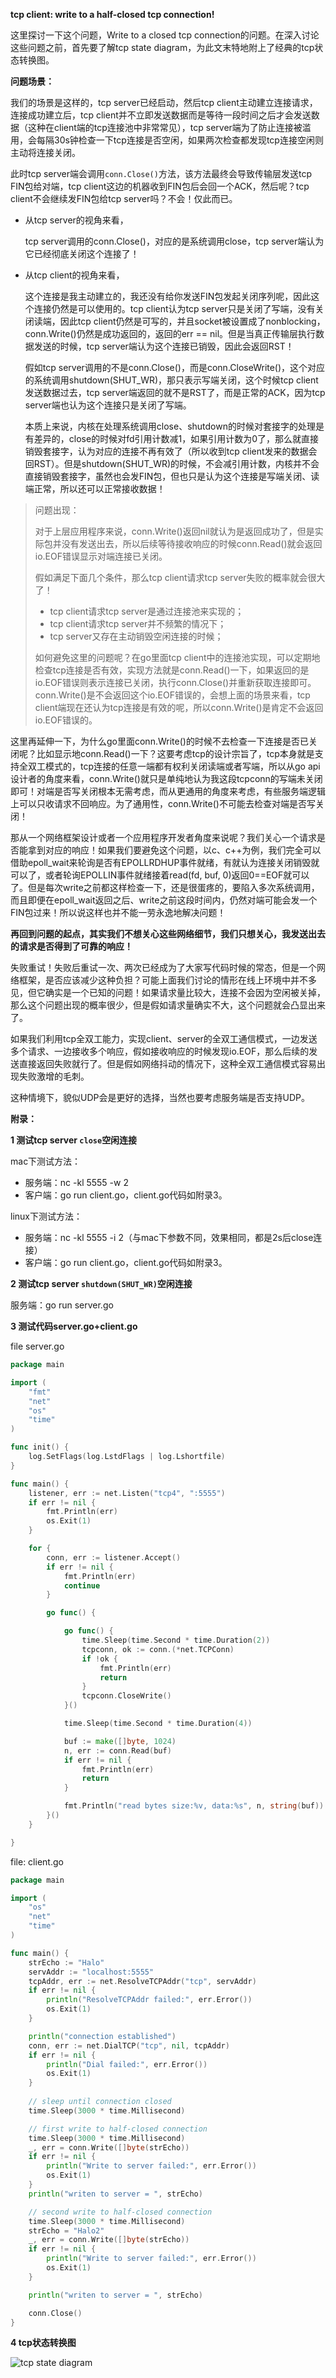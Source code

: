 **tcp client: write to a half-closed tcp connection!**

这里探讨一下这个问题，Write to a closed tcp connection的问题。在深入讨论这些问题之前，首先要了解tcp state diagram，为此文末特地附上了经典的tcp状态转换图。

**问题场景：**

我们的场景是这样的，tcp server已经启动，然后tcp client主动建立连接请求，连接成功建立后，tcp client并不立即发送数据而是等待一段时间之后才会发送数据（这种在client端的tcp连接池中非常常见），tcp server端为了防止连接被滥用，会每隔30s钟检查一下tcp连接是否空闲，如果两次检查都发现tcp连接空闲则主动将连接关闭。

此时tcp server端会调用`conn.Close()`方法，该方法最终会导致传输层发送tcp FIN包给对端，tcp client这边的机器收到FIN包后会回一个ACK，然后呢？tcp client不会继续发FIN包给tcp server吗？不会！仅此而已。

- 从tcp server的视角来看，

  tcp server调用的conn.Close()，对应的是系统调用close，tcp server端认为它已经彻底关闭这个连接了！

- 从tcp client的视角来看，

  这个连接是我主动建立的，我还没有给你发送FIN包发起关闭序列呢，因此这个连接仍然是可以使用的。tcp client认为tcp server只是关闭了写端，没有关闭读端，因此tcp client仍然是可写的，并且socket被设置成了nonblocking，conn.Write()仍然是成功返回的，返回的err == nil。但是当真正传输层执行数据发送的时候，tcp server端认为这个连接已销毁，因此会返回RST！

  假如tcp server调用的不是conn.Close()，而是conn.CloseWrite()，这个对应的系统调用shutdown(SHUT_WR)，那只表示写端关闭，这个时候tcp client发送数据过去，tcp server端返回的就不是RST了，而是正常的ACK，因为tcp server端也认为这个连接只是关闭了写端。

  本质上来说，内核在处理系统调用close、shutdown的时候对套接字的处理是有差异的，close的时候对fd引用计数减1，如果引用计数为0了，那么就直接销毁套接字，认为对应的连接不再有效了（所以收到tcp client发来的数据会回RST）。但是shutdown(SHUT_WR)的时候，不会减引用计数，内核并不会直接销毁套接字，虽然也会发FIN包，但也只是认为这个连接是写端关闭、读端正常，所以还可以正常接收数据！

> 问题出现：
>
> 对于上层应用程序来说，conn.Write()返回nil就认为是返回成功了，但是实际包并没有发送出去，所以后续等待接收响应的时候conn.Read()就会返回io.EOF错误显示对端连接已关闭。
>
> 假如满足下面几个条件，那么tcp client请求tcp server失败的概率就会很大了！
>
> - tcp client请求tcp server是通过连接池来实现的；
> - tcp client请求tcp server并不频繁的情况下；
> - tcp server又存在主动销毁空闲连接的时候；
>
> 如何避免这里的问题呢？在go里面tcp client中的连接池实现，可以定期地检查tcp连接是否有效，实现方法就是conn.Read()一下，如果返回的是io.EOF错误则表示连接已关闭，执行conn.Close()并重新获取连接即可。conn.Write()是不会返回这个io.EOF错误的，会想上面的场景来看，tcp client端现在还认为tcp连接是有效的呢，所以conn.Write()是肯定不会返回io.EOF错误的。

这里再延伸一下，为什么go里面conn.Write()的时候不去检查一下连接是否已关闭呢？比如显示地conn.Read()一下？这要考虑tcp的设计宗旨了，tcp本身就是支持全双工模式的，tcp连接的任意一端都有权利关闭读端或者写端，所以从go api设计者的角度来看，conn.Write()就只是单纯地认为我这段tcpconn的写端未关闭即可！对端是否写关闭根本无需考虑，而从更通用的角度来考虑，有些服务端逻辑上可以只收请求不回响应。为了通用性，conn.Write()不可能去检查对端是否写关闭！

那从一个网络框架设计或者一个应用程序开发者角度来说呢？我们关心一个请求是否能拿到对应的响应！如果我们要避免这个问题，以c、c++为例，我们完全可以借助epoll_wait来轮询是否有EPOLLRDHUP事件就绪，有就认为连接关闭销毁就可以了，或者轮询EPOLLIN事件就绪接着read(fd, buf, 0)返回0==EOF就可以了。但是每次write之前都这样检查一下，还是很蛋疼的，要陷入多次系统调用，而且即便在epoll_wait返回之后、write之前这段时间内，仍然对端可能会发一个FIN包过来！所以说这样也并不能一劳永逸地解决问题！

**再回到问题的起点，其实我们不想关心这些网络细节，我们只想关心，我发送出去的请求是否得到了可靠的响应！**

失败重试！失败后重试一次、两次已经成为了大家写代码时候的常态，但是一个网络框架，是否应该减少这种负担？可能上面我们讨论的情形在线上环境中并不多见，但它确实是一个已知的问题！如果请求量比较大，连接不会因为空闲被关掉，那么这个问题出现的概率很少，但是假如请求量确实不大，这个问题就会凸显出来了。

如果我们利用tcp全双工能力，实现client、server的全双工通信模式，一边发送多个请求、一边接收多个响应，假如接收响应的时候发现io.EOF，那么后续的发送直接返回失败就行了。但是假如网络抖动的情况下，这种全双工通信模式容易出现失败激增的毛刺。

这种情境下，貌似UDP会是更好的选择，当然也要考虑服务端是否支持UDP。

**附录：**

**1 测试tcp server `close`空闲连接**

mac下测试方法：

- 服务端：nc -kl 5555 -w 2
- 客户端：go run client.go，client.go代码如附录3。

linux下测试方法：

- 服务端：nc -kl 5555 -i 2（与mac下参数不同，效果相同，都是2s后close连接）
- 客户端：go run client.go，client.go代码如附录3。

**2 测试tcp server `shutdown(SHUT_WR)`空闲连接**

服务端：go run server.go

**3 测试代码server.go+client.go**

file server.go

```go
package main

import (
	"fmt"
	"net"
	"os"
	"time"
)

func init() {
	log.SetFlags(log.LstdFlags | log.Lshortfile)
}

func main() {
	listener, err := net.Listen("tcp4", ":5555")
	if err != nil {
		fmt.Println(err)
		os.Exit(1)
	}

	for {
		conn, err := listener.Accept()
		if err != nil {
			fmt.Println(err)
			continue
		}

		go func() {

			go func() {
				time.Sleep(time.Second * time.Duration(2))
				tcpconn, ok := conn.(*net.TCPConn)
				if !ok {
					fmt.Println(err)
					return
				}
				tcpconn.CloseWrite()
			}()

			time.Sleep(time.Second * time.Duration(4))

			buf := make([]byte, 1024)
			n, err := conn.Read(buf)
			if err != nil {
				fmt.Println(err)
				return
			}

			fmt.Println("read bytes size:%v, data:%s", n, string(buf))
		}()
	}

}
```

file: client.go

```go
package main

import (
	"os"
	"net"
	"time"
)

func main() {
	strEcho := "Halo"
	servAddr := "localhost:5555"
	tcpAddr, err := net.ResolveTCPAddr("tcp", servAddr)
	if err != nil {
		println("ResolveTCPAddr failed:", err.Error())
		os.Exit(1)
	}

	println("connection established")
	conn, err := net.DialTCP("tcp", nil, tcpAddr)
	if err != nil {
		println("Dial failed:", err.Error())
		os.Exit(1)
	}
	
    // sleep until connection closed
	time.Sleep(3000 * time.Millisecond)

	// first write to half-closed connection
	time.Sleep(3000 * time.Millisecond)
	_, err = conn.Write([]byte(strEcho))
	if err != nil {
		println("Write to server failed:", err.Error())
		os.Exit(1)
	}
	println("writen to server = ", strEcho)

	// second write to half-closed connection
	time.Sleep(3000 * time.Millisecond)
	strEcho = "Halo2"
	_, err = conn.Write([]byte(strEcho))
	if err != nil {
		println("Write to server failed:", err.Error())
		os.Exit(1)
	}

	println("writen to server = ", strEcho)

	conn.Close()
}
```

**4 tcp状态转换图**

![tcp state diagram](assets/tcp-state-diagram.gif)